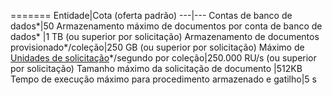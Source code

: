 =======
Entidade|Cota (oferta padrão)
---|---
Contas de banco de dados*|50
Armazenamento máximo de documentos por conta de banco de dados* |1 TB (ou superior por solicitação)
Armazenamento de documentos provisionado*/coleção|250 GB (ou superior por solicitação)
Máximo de [Unidades de solicitação](../articles/documentdb/documentdb-request-units.md)*/segundo por coleção|250\.000 RU/s (ou superior por solicitação)
Tamanho máximo da solicitação de documento |512KB
Tempo de execução máximo para procedimento armazenado e gatilho|5 s 

<!---HONumber=AcomDC_0413_2016-->